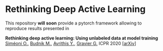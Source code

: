 # Rethinking Deep Active Learning

This repository **will soon** provide a pytorch framework allowing to reproduce results presented in 

**Rethinking deep active learning: Using unlabeled data at model training** 
[Siméoni O.](http://people.rennes.inria.fr/Oriane.Simeoni/), [Budnik M.](https://scholar.google.com/citations?user=t00kcd0AAAAJ&hl=en&oi=ao), [Avrithis Y.](https://avrithis.net/), [Gravier G.](https://scholar.google.com/citations?user=MbFGBKwAAAAJ&hl=fr&oi=ao)
ICPR 2020 [[arXiv](https://arxiv.org/abs/1911.08177)]
